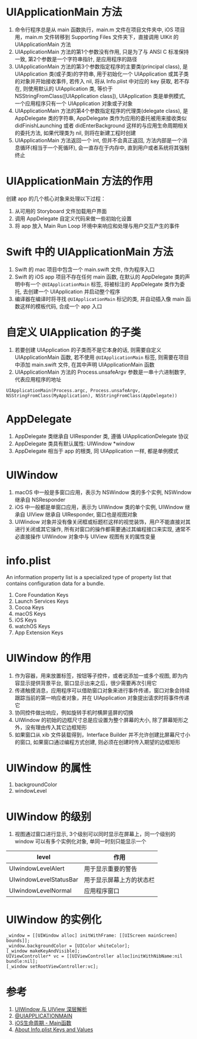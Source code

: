 # UIApplicationMain 方法

1. 命令行程序总是从 main 函数执行，main.m 文件在项目文件夹中, iOS 项目用，main.m 文件转移到 Supporting Files 文件夹下，直接调用 UIKit 的 UIApplicationMain 方法
2. UIApplicationMain 方法的第1个参数没有作用, 只是为了与 ANSI C 标准保持一致, 第2个参数是一个字符串指针, 是应用程序的路径
3. UIApplicationMain 方法的第3个参数指定程序的主要类(principal class), 是 UIApplication 类(或子类)的字符串, 用于初始化一个 UIApplication 或其子类的对象并开始接收事件, 若传入 nil, 将从 Info.plist 中对应的 key 获取, 若不存在, 则使用默认的 UIApplication 类, 等价于 NSStringFromClass([UIApplication class]), UIApplication 类是单例模式, 一个应用程序只有一个 UIApplication 对象或子对象
4. UIApplicationMain 方法的第4个参数指定程序的代理类(delegate class), 是 AppDelegate 类的字符串, AppDelegate 类作为应用的委托被用来接收类似 didFinishLaunching 或者 didEnterBackground 这样的与应用生命周期相关的委托方法, 如果代理类为 nil, 则将在新建工程时创建
5. UIApplicationMain 方法返回一个 int, 但并不会真正返回, 方法内部是一个消息循环(相当于一个死循环), 会一直存在于内存中, 直到用户或者系统将其强制终止

# UIApplicationMain 方法的作用

创建 app 的几个核心对象来处理以下过程：

1. 从可用的 Storyboard 文件加载用户界面
2. 调用 AppDelegate 自定义代码来做一些初始化设置
3. 将 app 放入 Main Run Loop 环境中来响应和处理与用户交互产生的事件

# Swift 中的 UIApplicationMain 方法

1. Swift 的 mac 项目中包含一个 main.swift 文件, 作为程序入口
2. Swift 的 iOS app 项目不存在任何 main 函数, 在默认的 AppDelegate 类的声明中有一个 `@UIApplicationMain` 标签, 将被标注的 AppDelegate 类作为委托, 去创建一个 UIApplication 并启动整个程序
3. 编译器在编译时将寻找 `@UIApplicationMain` 标记的类, 并自动插入像 main 函数这样的模板代码, 合成一个 app 入口

# 自定义 UIApplication 的子类

1. 若要创建 UIApplication 的子类而不是它本身的话, 则需要自定义 UIApplicationMain 函数, 若不使用 `@UIApplicationMain` 标签, 则需要在项目中添加 main.swift 文件, 在其中声明 UIApplicationMain 函数
2. UIApplicationMain 方法的 Process.unsafeArgv 参数是一串十六进制数字, 代表应用程序的地址

`UIApplicationMain(Process.argc, Process.unsafeArgv, NSStringFromClass(MyApplication), NSStringFromClass(AppDelegate))`

# AppDelegate

1. AppDelegate 类继承自 UIResponder 类, 遵循 UIApplicationDelegate 协议
2. AppDelegate 类具有默认属性: UIWindow \*window
3. AppDelegate 相当于 app 的根类, 同 UIApplication 一样, 都是单例模式

# UIWindow

1. macOS 中一般是多窗口应用，表示为 NSWindow 类的多个实例, NSWindow 继承自 NSResponder
2. iOS 中一般都是单窗口应用，表示为 UIWindow 类的单个实例, UIWindow 继承自 UIView 继承自 UIResponder, 窗口也是视图对象
3. UIWindow 对象并没有像关闭框或标题栏这样的视觉装饰，用户不能直接对其进行关闭或其它操作, 所有对窗口的操作都需要通过其编程接口来实现, 通常不必直接操作 UIWindow 对象中与 UIView 视图有关的属性变量

# info.plist

An information property list is a specialized type of property list that contains configuration data for a bundle.

1. Core Foundation Keys
2. Launch Services Keys
3. Cocoa Keys
4. macOS Keys
5. iOS Keys
6. watchOS Keys
7. App Extension Keys 

# UIWindow 的作用

1. 作为容器，用来放置标签，按钮等子控件，或者说添加一或多个视图, 即为内容显示提供背景平台, 窗口显示出来之后，很少需要再次引用它
2. 传递触摸消息，应用程序可以借助窗口对象来进行事件传递，窗口对象会持续跟踪当前的第一响应者对象，并在 UIApplication 对象提出请求时将事件传递它
3. 协同控件做出响应，例如旋转手机时横屏竖屏的切换
4. UIWindow 的初始的边框尺寸总是应设置为整个屏幕的大小, 除了屏幕矩形之外，没有理由传入其它边框矩形
5. 如果窗口从 xib 文件装载得到，Interface Builder 并不允许创建比屏幕尺寸小的窗口, 如果窗口通过编程方式创建, 则必须在创建时传入期望的边框矩形

# UIWindow 的属性

1. backgroundColor
2. windowLevel

# UIWindow 的级别

1. 视图通过窗口进行显示, 3个级别可以同时显示在屏幕上，同一个级别的 window 可以有多个实例化对象, 单同一时刻只能显示一个

| level                  | 作用                  |
| ---------------------- | -------------------- |
| UIwindowLevelAlert     | 用于显示重要的警告      |
| UIwindowLevelStatusBar | 用于显示屏幕上方的状态栏 |
| UIwindowLevelNormal    | 应用程序窗口           |

# UIWindow 的实例化

```
_window = [[UIWindow alloc] initWithFrame: [[UIScreen mainScreen] bounds]];
_window.backgroundColor = [UIColor whiteColor];
[_window makeKeyAndVisible];
UIViewController* vc = [[UIViewController alloc]initWithNibName:nil bundle:nil];
[_window setRootViewController:vc];
```

# 参考

1. [UIWindow 与 UIView 深层解析](http://blog.csdn.net/gf771115/article/details/7761904)
2. [@UIAPPLICATIONMAIN](http://swifter.tips/uiapplicationmain/)
3. [iOS生命周期 - Main函数](http://istian.cc/2016/08/24/iOS%E7%94%9F%E5%91%BD%E5%91%A8%E6%9C%9F%20-%20Main%E5%87%BD%E6%95%B0/)
4. [About Info.plist Keys and Values](https://developer.apple.com/library/prerelease/content/documentation/General/Reference/InfoPlistKeyReference/Introduction/Introduction.html)
